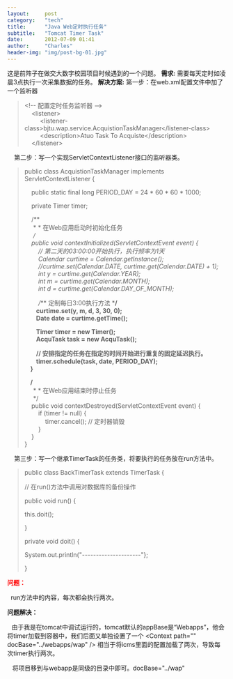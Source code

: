 ```yaml
---
layout:     post
category:   "tech"
title:      "Java Web定时执行任务"
subtitle:   "Tomcat Timer Task"
date:       2012-07-09 01:41
author:     "Charles"
header-img: "img/post-bg-01.jpg"
---
```


这是前阵子在做交大数字校园项目时候遇到的一个问题。
**需求:** 需要每天定时如凌晨3点执行一次采集数据的任务。
**解决方案:**
第一步：在web.xml配置文件中加了一个监听器</p>  <blockquote>   <p>&lt;!-- 配置定时任务监听器 --&gt;      <br />&#160;&#160;&#160; &lt;listener&gt;       <br />&#160;&#160;&#160;&#160;&#160;&#160;&#160;&#160; &lt;listener-class&gt;bjtu.wap.service.AcquistionTaskManager&lt;/listener-class&gt;       <br />&#160;&#160;&#160;&#160;&#160;&#160;&#160;&#160; &lt;description&gt;Atuo Task To Acquiste&lt;/description&gt;       <br />&#160;&#160;&#160; &lt;/listener&gt;&#160;&#160; </p> </blockquote>  <p>&#160;&#160;&#160; 第二步：写一个实现ServletContextListener接口的监听器类。</p>  <blockquote>   <p>public class AcquistionTaskManager implements ServletContextListener { </p>    <p>&#160;&#160;&#160; public static final long PERIOD_DAY = 24 * 60 * 60 * 1000; </p>    <p>&#160;&#160;&#160; private Timer timer; </p>    <p>&#160;&#160;&#160; /**      <br />&#160;&#160;&#160;&#160; * * 在Web应用启动时初始化任务       <br />&#160;&#160;&#160;&#160; */       <br />&#160;&#160;&#160; public void contextInitialized(ServletContextEvent event) {       <br />&#160;&#160;&#160;&#160;&#160;&#160;&#160; // 第二天的03:00:00开始执行，执行频率为1天       <br />&#160;&#160;&#160;&#160;&#160;&#160;&#160; Calendar curtime = Calendar.getInstance();       <br />&#160;&#160;&#160;&#160;&#160;&#160;&#160; //curtime.set(Calendar.DATE, curtime.get(Calendar.DATE) + 1);       <br />&#160;&#160;&#160;&#160;&#160;&#160;&#160; int y = curtime.get(Calendar.YEAR);       <br />&#160;&#160;&#160;&#160;&#160;&#160;&#160; int m = curtime.get(Calendar.MONTH);       <br />&#160;&#160;&#160;&#160;&#160;&#160;&#160; int d = curtime.get(Calendar.DAY_OF_MONTH); </p>    <p>&#160;&#160;&#160;&#160;&#160;&#160;&#160; /*** 定制每日3:00执行方法 ***/      <br />&#160;&#160;&#160;&#160;&#160;&#160;&#160; curtime.set(y, m, d, 3, 30, 0);       <br />&#160;&#160;&#160;&#160;&#160;&#160;&#160; Date date = curtime.getTime(); </p>    <p>&#160;&#160;&#160;&#160;&#160;&#160;&#160; Timer timer = new Timer();      <br />&#160;&#160;&#160;&#160;&#160;&#160;&#160; AcquTask task = new AcquTask(); </p>    <p>&#160;&#160;&#160;&#160;&#160;&#160;&#160; // 安排指定的任务在指定的时间开始进行重复的固定延迟执行。      <br />&#160;&#160;&#160;&#160;&#160;&#160;&#160; timer.schedule(task, date, PERIOD_DAY);       <br />&#160;&#160;&#160; } </p>    <p>&#160;&#160;&#160; /**      <br />&#160;&#160;&#160;&#160; * * 在Web应用结束时停止任务       <br />&#160;&#160;&#160;&#160; */       <br />&#160;&#160;&#160; public void contextDestroyed(ServletContextEvent event) {       <br />&#160;&#160;&#160;&#160;&#160;&#160;&#160; if (timer != null) {       <br />&#160;&#160;&#160;&#160;&#160;&#160;&#160;&#160;&#160;&#160;&#160; timer.cancel(); // 定时器销毁       <br />&#160;&#160;&#160;&#160;&#160;&#160;&#160; }       <br />&#160;&#160;&#160; }       <br />}</p>    <p></p> </blockquote>  <p>&#160;&#160;&#160; 第三步：写一个继承TimerTask的任务类，将要执行的任务放在run方法中。</p>  <blockquote>   <p>public class BackTimerTask extends TimerTask { </p>    <p>// 在run()方法中调用对数据库的备份操作 </p>    <p>public void run() {</p>    <p>this.doit(); </p>    <p>}</p>    <p>private void doit() { </p>    <p>System.out.println(&quot;---------------------&quot;};</p>    <p>}</p> </blockquote>  <p><strong><font color="#ff0000">问题：</font></strong></p>  <p>&#160; run方法中的内容，每次都会执行两次。</p>  <p><strong>问题解决：</strong></p>  <p><strong>&#160;&#160; </strong>由于我是在tomcat中调试运行的，tomcat默认的appBase是“Webapps”，他会将timer加载到容器中，我们后面又单独设置了一个 &lt;Context path=&quot;&quot; docBase=&quot;../webapps/wap&quot; /&gt; 相当于将icms里面的配置加载了两次，导致每次timer执行两次。</p>  <p>&#160;&#160; 将项目移到与webapp是同级的目录中即可。docBase=&quot;../wap&quot;</p>